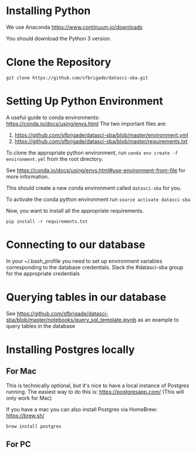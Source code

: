 # Installing Python
We use Anaconda
https://www.continuum.io/downloads

You should download the Python 3 version.

# Clone the Repository
`git clone https://github.com/sfbrigade/datasci-sba.git`

# Setting Up Python Environment
A useful guide to conda environments: https://conda.io/docs/using/envs.html
The two important files are:
1. https://github.com/sfbrigade/datasci-sba/blob/master/environment.yml
2. https://github.com/sfbrigade/datasci-sba/blob/master/requirements.txt

To clone the appropriate python environment, run
`conda env create -f environment.yml`
from the root directory.

See https://conda.io/docs/using/envs.html#use-environment-from-file for more information.

This should create a new conda environment called `datasci-sba` for you.

To activate the conda python environment run
`source activate datasci-sba`

Now, you want to install all the appropriate requirements.

`pip install -r requirements.txt`

# Connecting to our database
In your ~/.bash_profile you need to set up environment variables corresponding to the database credentials. Slack the #datasci-sba group for the appropriate credentials

# Querying tables in our database
See https://github.com/sfbrigade/datasci-sba/blob/master/notebooks/query_sql_template.ipynb as an example to query tables in the database

# Installing Postgres locally

## For Mac
This is technically optional, but it's nice to have a local instance of Postgres running. The easiest way to do this is:
https://postgresapp.com/ (This will only work for Mac)

If you have a mac you can also install Postgres via HomeBrew: https://brew.sh/

`brew install postgres`

## For PC
